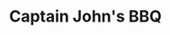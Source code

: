 ---
template: Post
title: Captain John's BBQ
tags: BBQ, Comfort Food, Sides
category: Local
phone: 901-853-8004
services: drive-thru, carry-out
---